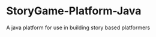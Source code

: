 StoryGame-Platform-Java
=======================

A java platform for use in building story based platformers
